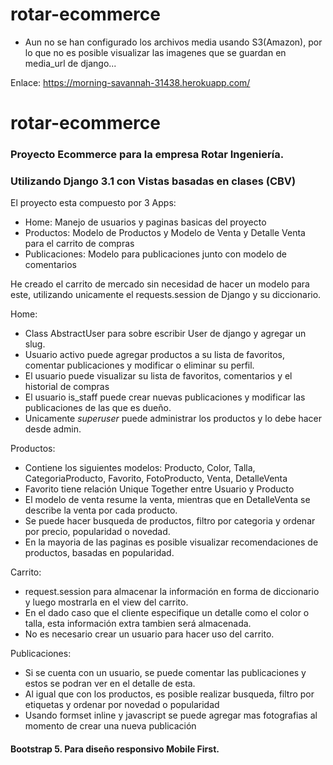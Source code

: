 # rotar-ecommerce

* Aun no se han configurado los archivos media usando S3(Amazon), por lo que no es posible visualizar las imagenes que se guardan en media_url de django...

Enlace: https://morning-savannah-31438.herokuapp.com/

# rotar-ecommerce

### Proyecto Ecommerce para la empresa Rotar Ingeniería.
### Utilizando Django 3.1 con  Vistas basadas en clases (CBV)

El proyecto esta compuesto por 3 Apps:
- Home:       Manejo de usuarios y paginas basicas del proyecto
- Productos:  Modelo de Productos y Modelo de Venta y Detalle Venta para el carrito de compras
- Publicaciones: Modelo para publicaciones junto con modelo de comentarios

He creado el carrito de mercado sin necesidad de hacer un modelo para este, utilizando unicamente el requests.session de Django y su diccionario.


Home:
- Class AbstractUser para sobre escribir User de django y agregar un slug.
- Usuario activo puede agregar productos a su lista de favoritos, comentar publicaciones y modificar o eliminar su perfil.
- El usuario puede visualizar su lista de favoritos, comentarios y el historial de compras
- El usuario is_staff puede crear nuevas publicaciones y modificar las publicaciones de las que es dueño.
- Unicamente *superuser* puede administrar los productos y lo debe hacer desde admin.

Productos:
- Contiene los siguientes modelos: Producto, Color, Talla, CategoriaProducto, Favorito, FotoProducto, Venta, DetalleVenta
- Favorito tiene relación Unique Together entre Usuario y Producto
- El modelo de venta resume la venta, mientras que en DetalleVenta se describe la venta por cada producto.
- Se puede hacer busqueda de productos, filtro por categoria y ordenar por precio, popularidad o novedad.
- En la mayoria de las paginas es posible visualizar recomendaciones de productos, basadas en popularidad.

Carrito:
- request.session para almacenar la información en forma de diccionario y luego mostrarla en el view del carrito.
- En el dado caso que el cliente especifique un detalle como el color o talla, esta información extra tambien será almacenada.
- No es necesario crear un usuario para hacer uso del carrito.


Publicaciones:
- Si se cuenta con un usuario, se puede comentar las publicaciones y estos se podran ver en el detalle de esta.
- Al igual que con los productos, es posible realizar busqueda, filtro por etiquetas y ordenar por novedad o popularidad
- Usando formset inline y javascript se puede agregar mas fotografias al momento de crear una nueva publicación

#### Bootstrap 5. Para diseño responsivo Mobile First.

